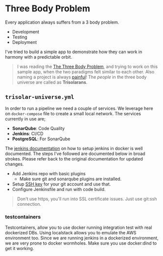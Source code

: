 # Three Body Problem
Every application always suffers from a 3 body problem.

 * Development
 * Testing
 * Deployment

I've tried to build a simple app to demonstrate how they can work in harmony with a predictable orbit.

> I was reading the [The Three Body Problem](https://en.wikipedia.org/wiki/The_Three-Body_Problem_(novel)), and trying to work on this sample app, when the two paradigms felt similar to each other. Also naming a project is always [painful](https://blog.codinghorror.com/whats-in-a-project-name/)! The *people* in the three body universe are called as **Trisolarans**.

## `trisolar-universe.yml`

In order to run a pipeline we need a couple of services. We leverage here on `docker-compose` file to create a small local network. The services currently in use are;

 * **SonarQube**: Code Quality
 * **Jenkins**: CI/CD
 * **PostgreSQL**: For SonarQube

The [jenkins documentation](https://www.jenkins.io/doc/book/installing/#downloading-and-running-jenkins-in-docker) on how to setup jenkins in docker is well documented. The steps I've followed are documented below in broad strokes. Please refer back to the original documentation for updated changes.

 * Add Jenkins repo with basic plugins
   - Make sure git and sonarqube plugins are installed.
 * Setup [SSH key](https://docs.github.com/en/github/authenticating-to-github/connecting-to-github-with-ssh) for your git account and use that.
 * Configure Jenkinsfile and run with code build.

> Don't use https, you'll run into SSL certificate issues. Just use git:ssh connection.

### testcontainers

Testcontainers, allow you to use docker running integration test with real dockerized DBs. Using localstack allows you to emulate the AWS environment too. Since we are running jenkins in a dockerized environment, we are very prone to docker wormholes. Make sure you use docker:dind to get it working.
